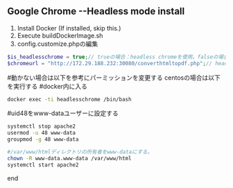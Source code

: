 ## Google Chrome --Headless mode install

1. Install Docker (If installed, skip this.)
1. Execute buildDockerImage.sh
1. config.customize.phpの編集
```php
$is_headlesschrome = true;// trueの場合：headless chromeを使用。falseの場合：TCPDFを使用。
$chromeurl = "http://172.29.188.232:30080/converthtmltopdf.php";// headlless chromeの場所
```

#動かない場合は以下を参考にパーミッションを変更する
centosの場合は以下を実行する
#docker内に入る
```bash
docker exec -ti headlesschrome /bin/bash
```
#uid48をwww-dataユーザーに設定する
```bash
systemctl stop apache2
usermod -u 48 www-data
groupmod -g 48 www-data

#/var/www/htmlディレクトリの所有者をwww-dataにする。
chown -R www-data.www-data /var/www/html
systemctl start apache2
```

end